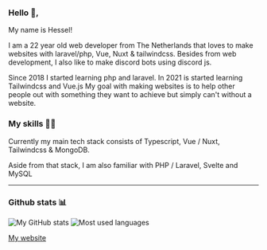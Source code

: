 ### Hello 👋, 

My name is Hessel!

I am a 22 year old web developer from The Netherlands that loves to make websites with laravel/php, Vue, Nuxt & tailwindcss.
Besides from web development, I also like to make discord bots using discord js.

Since 2018 I started learning php and laravel. In 2021 is started learning Tailwindcss and Vue.js 
My goal with making websites is to help other people out with something they want to achieve
but simply can't without a website.

### My skills 👨‍💻

Currently my main tech stack consists of Typescript, Vue / Nuxt, Tailwindcss & MongoDB.

Aside from that stack, I am also familiar with PHP / Laravel, Svelte and MySQL

-------------------------
### Github stats 📊
![My GitHub stats](https://github-readme-stats.vercel.app/api?username=Heesel&show_icons=true&theme=transparent) ![Most used languages](https://github-readme-stats.vercel.app/api/top-langs/?username=Heesel&layout=compact&theme=transparent)

[My website](https://www.hesselp.dev/)
